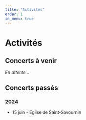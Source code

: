 ```yaml
---
title: "Activités"
order: 1
in_menu: true
---
```

# Activités

## Concerts à venir

*En attente…*

## Concerts passés

### 2024
- 15 juin - Église de Saint-Savournin 